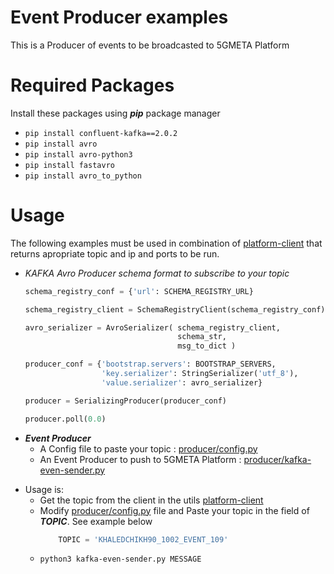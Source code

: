 # Event Producer examples
This is a Producer of events to be broadcasted to 5GMETA Platform

# Required Packages
Install these packages using ***pip*** package manager
- ```pip install confluent-kafka==2.0.2```
- ```pip install avro```
- ```pip install avro-python3```
- ```pip install fastavro```
- ```pip install avro_to_python```

# Usage
The following examples must be used in combination of [platform-client](https://github.com/5gmeta/stream-data-gateway/tree/main/utils/platform-client) that returns apropriate topic and ip and ports to be run.

-   *KAFKA Avro Producer schema format to subscribe to your topic*

    ```python
    schema_registry_conf = {'url': SCHEMA_REGISTRY_URL}

    schema_registry_client = SchemaRegistryClient(schema_registry_conf)

    avro_serializer = AvroSerializer( schema_registry_client,
                                      schema_str,
                                      msg_to_dict )

    producer_conf = {'bootstrap.servers': BOOTSTRAP_SERVERS,
                     'key.serializer': StringSerializer('utf_8'),
                     'value.serializer': avro_serializer}

    producer = SerializingProducer(producer_conf)

    producer.poll(0.0)
    ```
* ***Event Producer***
  * A Config file to paste your topic : [producer/config.py](producer/config.py)
  * An Event Producer to push to 5GMETA Platform : [producer/kafka-even-sender.py](producer/kafka-even-sender.py)

- Usage is:
  - Get the topic from the client in the utils [platform-client](https://github.com/5gmeta/stream-data-gateway/tree/main/utils/platform-client)
  - Modify [producer/config.py](producer/config.py) file and Paste your topic in the field of ***TOPIC***. See example below
    ```python
        TOPIC = 'KHALEDCHIKH90_1002_EVENT_109'
    ```
  - ``` python3 kafka-even-sender.py MESSAGE ```
